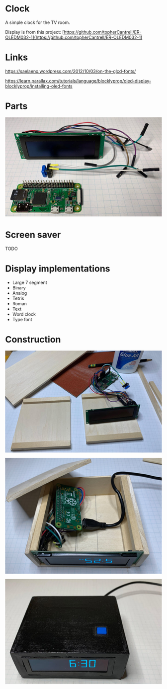 # Clock

A simple clock for the TV room.

Display is from this project: [https://github.com/topherCantrell/ER-OLEDM032-1](https://github.com/topherCantrell/ER-OLEDM032-1)

# Links

https://saelaenx.wordpress.com/2012/10/03/on-the-glcd-fonts/

https://learn.parallax.com/tutorials/language/blocklyprop/oled-display-blocklyprop/installing-oled-fonts

# Parts

![](art/parts.jpg)

# Screen saver

TODO

# Display implementations

  - Large 7 segment
  - Binary
  - Analog
  - Tetris
  - Roman
  - Text
  - Word clock
  - Type font
  
# Construction

![](art/construct1.jpg)

![](art/construct2.jpg)

![](art/construct3.jpg)

